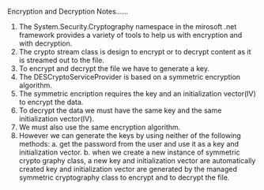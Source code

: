 Encryption and Decryption Notes......


1. The System.Security.Cryptography namespace in the mirosoft .net framework provides a variety of tools to help us with 
   encryption and with decryption.
2. The crypto stream class is design to encrypt or to decrypt content as it is streamed out to the file.
3. To encrypt and decrypt the file we have to generate a key.
4. The DESCryptoServiceProvider is based on a symmetric encryption algorithm.
5. The symmetric encription requires the key and an initialization vector(IV) to encrypt the data.
6. To decrypt the data we must have the same key and the same initialization vector(IV).
7. We must also use the same encryption algorithm.
8. However we can generate the keys by using neither of the following methods:
    a. get the password from the user and use it as a key and initialization vector.
    b. when we create a new instance of symmetric crypto graphy class, a new key and initialization vector are automatically
       created key and initialization vector are generated by the managed symmetric cryptography class to encrypt and to
       decrypt the file.
 

